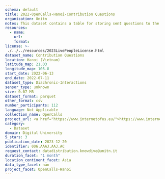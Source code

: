 ```yaml
---
schema: default
title: 2022-OpenCalls-Hanoi-Contribution Questions
organization: Unitn
notes: This dataset contains a table for storing sent questions to the user to the different types of contributions such as tasks for random time questions and time diaries for fixed frequency questions. The dataset was collected as part of the WeNet project, a Horizon 2020 funded project that aims at developing a diversity-aware, machine-mediated paradigm for social interactions. It collected information on the eating/drinking activities of the students of the FPT University.
resources:
  - name: 
    url: 
    format: 
license: >-
 ./../../resources/2023LivePeopleLicense.html
dataset_name: Contribution Questions
location: Hanoi (Vietnam)
latitude_map: 21.03
longitude_map: 105.8
start_date: 2022-06-13
end_date: 2022-07-11
dataset_type: Diachronic-Interactions
sensor_type: unknown
size: 0.07 MB
dataset_format: parquet
other_format: csv
number_participants: 112
language: Not Applicable
collection_name: OpenCalls
project_url: <a href="https://www.internetofus.eu/">https://www.internetofus.eu/</a>
category: 
  - Dataset
domain: Digital University
5_stars: 3
publication_date: 2023-12-20
identifier: 006.AAAJ.AAJ.AC
request_contact: datadistribution.knowdive@unitn.it
duration_facet: "1 month"
location_continent_facet: Asia
data_type_facet: nan
project_facet: OpenCalls-Hanoi
---
```

